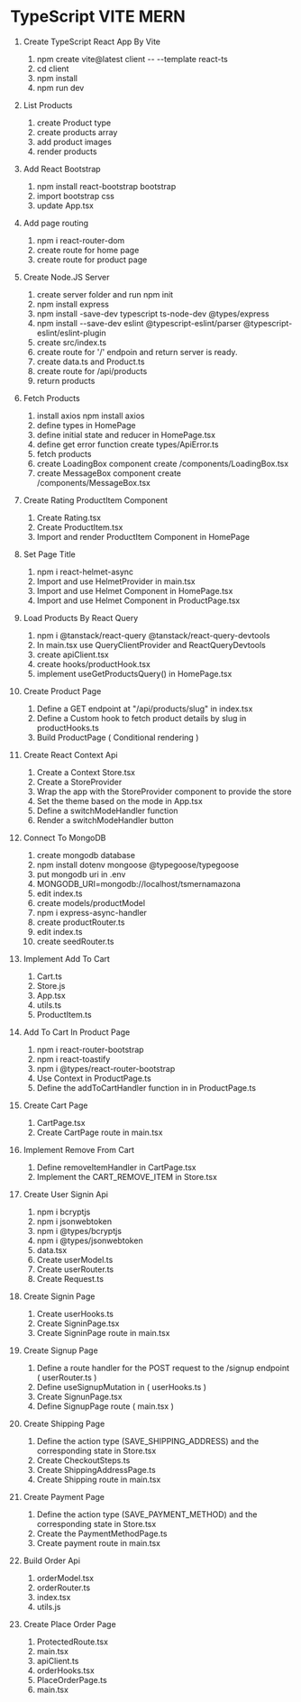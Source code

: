 # TypeScript VITE MERN

1.  Create TypeScript React App By Vite

    1. npm create vite@latest client -- --template react-ts
    2. cd client
    3. npm install
    4. npm run dev

2.  List Products

    1. create Product type
    2. create products array
    3. add product images
    4. render products

3.  Add React Bootstrap

    1. npm install react-bootstrap bootstrap
    2. import bootstrap css
    3. update App.tsx

4.  Add page routing

    1. npm i react-router-dom
    2. create route for home page
    3. create route for product page

5.  Create Node.JS Server

    1. create server folder and run npm init
    2. npm install express
    3. npm install -save-dev typescript ts-node-dev @types/express
    4. npm install --save-dev eslint @typescript-eslint/parser @typescript-eslint/eslint-plugin
    5. create src/index.ts
    6. create route for '/' endpoin and return server is ready.
    7. create data.ts and Product.ts
    8. create route for /api/products
    9. return products

6.  Fetch Products

    1. install axios npm install axios
    2. define types in HomePage
    3. define initial state and reducer in HomePage.tsx
    4. define get error function create types/ApiError.ts
    5. fetch products
    6. create LoadingBox component create /components/LoadingBox.tsx
    7. create MessageBox component create /components/MessageBox.tsx

7.  Create Rating ProductItem Component

    1. Create Rating.tsx
    2. Create ProductItem.tsx
    3. Import and render ProductItem Component in HomePage

8.  Set Page Title

    1. npm i react-helmet-async
    2. Import and use HelmetProvider in main.tsx
    3. Import and use Helmet Component in HomePage.tsx
    4. Import and use Helmet Component in ProductPage.tsx

9.  Load Products By React Query

    1. npm i @tanstack/react-query @tanstack/react-query-devtools
    2. In main.tsx use QueryClientProvider and ReactQueryDevtools
    3. create apiClient.tsx
    4. create hooks/productHook.tsx
    5. implement useGetProductsQuery() in HomePage.tsx

10. Create Product Page

    1. Define a GET endpoint at "/api/products/slug" in index.tsx
    2. Define a Custom hook to fetch product details by slug in productHooks.ts
    3. Build ProductPage ( Conditional rendering )

11. Create React Context Api

    1. Create a Context Store.tsx
    2. Create a StoreProvider
    3. Wrap the app with the StoreProvider component to provide the store
    4. Set the theme based on the mode in App.tsx
    5. Define a switchModeHandler function
    6. Render a switchModeHandler button

12. Connect To MongoDB

    1. create mongodb database
    2. npm install dotenv mongoose @typegoose/typegoose
    3. put mongodb uri in .env
    4. MONGODB_URI=mongodb://localhost/tsmernamazona
    5. edit index.ts
    6. create models/productModel
    7. npm i express-async-handler
    8. create productRouter.ts
    9. edit index.ts
    10. create seedRouter.ts

13. Implement Add To Cart

    1. Cart.ts
    2. Store.js
    3. App.tsx
    4. utils.ts
    5. ProductItem.ts

14. Add To Cart In Product Page

    1. npm i react-router-bootstrap
    2. npm i react-toastify
    3. npm i @types/react-router-bootstrap
    4. Use Context in ProductPage.ts
    5. Define the addToCartHandler function in in ProductPage.ts

15. Create Cart Page

    1. CartPage.tsx
    2. Create CartPage route in main.tsx

16. Implement Remove From Cart

    1. Define removeItemHandler in CartPage.tsx
    2. Implement the CART_REMOVE_ITEM in Store.tsx

17. Create User Signin Api

    1. npm i bcryptjs
    2. npm i jsonwebtoken
    3. npm i @types/bcryptjs
    4. npm i @types/jsonwebtoken
    5. data.tsx
    6. Create userModel.ts
    7. Create userRouter.ts
    8. Create Request.ts

18. Create Signin Page

    1. Create userHooks.ts
    2. Create SigninPage.tsx
    3. Create SigninPage route in main.tsx

19. Create Signup Page

    1. Define a route handler for the POST request to the /signup endpoint ( userRouter.ts )
    2. Define useSignupMutation in ( userHooks.ts )
    3. Create SignunPage.tsx
    4. Define SignupPage route ( main.tsx )

20. Create Shipping Page

    1. Define the action type (SAVE_SHIPPING_ADDRESS) and the corresponding state in Store.tsx
    2. Create CheckoutSteps.ts
    3. Create ShippingAddressPage.ts
    4. Create Shipping route in main.tsx

21. Create Payment Page

    1. Define the action type (SAVE_PAYMENT_METHOD) and the corresponding state in Store.tsx
    2. Create the PaymentMethodPage.ts
    3. Create payment route in main.tsx

22. Build Order Api

    1. orderModel.tsx
    2. orderRouter.ts
    3. index.tsx
    4. utils.js

23. Create Place Order Page

    1. ProtectedRoute.tsx
    2. main.tsx
    3. apiClient.ts
    4. orderHooks.tsx
    5. PlaceOrderPage.ts
    6. main.tsx
